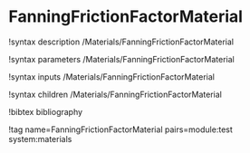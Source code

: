# FanningFrictionFactorMaterial

!syntax description /Materials/FanningFrictionFactorMaterial

!syntax parameters /Materials/FanningFrictionFactorMaterial

!syntax inputs /Materials/FanningFrictionFactorMaterial

!syntax children /Materials/FanningFrictionFactorMaterial

!bibtex bibliography

!tag name=FanningFrictionFactorMaterial pairs=module:test system:materials
